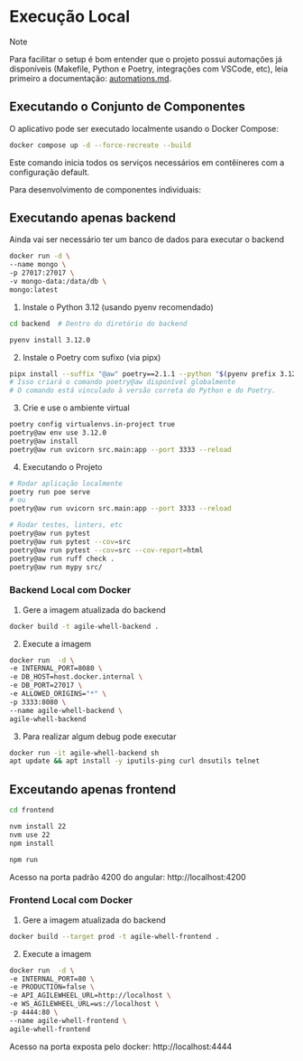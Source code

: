# Execução Local

> [!NOTE]  
> Para facilitar o setup é bom entender que o projeto possui automações já disponíveis (Makefile, Python e Poetry, integrações com VSCode, etc), leia primeiro a documentação: [automations.md](./automations.md).

## Executando o Conjunto de Componentes

O aplicativo pode ser executado localmente usando o Docker Compose:

```sh
docker compose up -d --force-recreate --build
```

Este comando inicia todos os serviços necessários em contêineres com a configuração default.

Para desenvolvimento de componentes individuais:

## Executando apenas backend

Ainda vai ser necessário ter um banco de dados para executar o backend

```sh
docker run -d \
--name mongo \
-p 27017:27017 \
-v mongo-data:/data/db \
mongo:latest
```

1. Instale o Python 3.12 (usando pyenv recomendado)

```sh
cd backend  # Dentro do diretório do backend
```

```sh
pyenv install 3.12.0
```

2. Instale o Poetry com sufixo (via pipx)

```sh
pipx install --suffix "@aw" poetry==2.1.1 --python "$(pyenv prefix 3.12.0)/bin/python"
# Isso criará o comando poetry@aw disponível globalmente
# O comando está vinculado à versão correta do Python e do Poetry.
```

3. Crie e use o ambiente virtual

```sh
poetry config virtualenvs.in-project true
poetry@aw env use 3.12.0
poetry@aw install
poetry@aw run uvicorn src.main:app --port 3333 --reload
```

4. Executando o Projeto

```sh
# Rodar aplicação localmente
poetry run poe serve
# ou
poetry@aw run uvicorn src.main:app --port 3333 --reload

# Rodar testes, linters, etc
poetry@aw run pytest
poetry@aw run pytest --cov=src
poetry@aw run pytest --cov=src --cov-report=html
poetry@aw run ruff check .
poetry@aw run mypy src/
```

### Backend Local com Docker

1. Gere a imagem atualizada do backend

```sh
docker build -t agile-whell-backend .
```

2. Execute a imagem

```sh
docker run  -d \
-e INTERNAL_PORT=8080 \
-e DB_HOST=host.docker.internal \
-e DB_PORT=27017 \
-e ALLOWED_ORIGINS="*" \
-p 3333:8080 \
--name agile-whell-backend \
agile-whell-backend
```

3. Para realizar algum debug pode executar

```sh
docker run -it agile-whell-backend sh
apt update && apt install -y iputils-ping curl dnsutils telnet
```

## Exceutando apenas frontend

```sh
cd frontend

nvm install 22
nvm use 22
npm install

npm run
```

Acesso na porta padrão 4200 do angular: http://localhost:4200

### Frontend Local com Docker

1. Gere a imagem atualizada do backend

```sh
docker build --target prod -t agile-whell-frontend .
```

2. Execute a imagem

```sh
docker run  -d \
-e INTERNAL_PORT=80 \
-e PRODUCTION=false \
-e API_AGILEWHEEL_URL=http://localhost \
-e WS_AGILEWHEEL_URL=ws://localhost \
-p 4444:80 \
--name agile-whell-frontend \
agile-whell-frontend
``` 

Acesso na porta exposta pelo docker: http://localhost:4444
